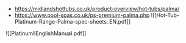 - https://midlandshottubs.co.uk/product-overview/hot-tubs/palma/
- https://www.pool-spas.co.uk/ps-premium-palma.php
![[Hot-Tub-Platinum-Range-Palma-spec-sheets_EN.pdf]]

![[PlatinumllEnglishManual.pdf]]
